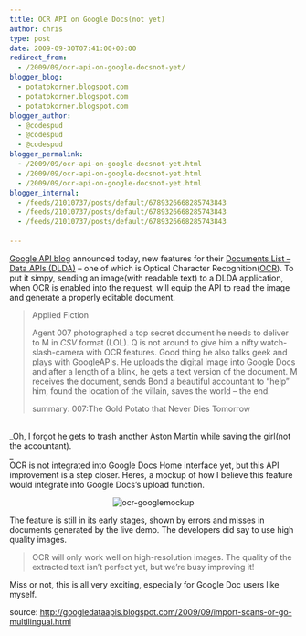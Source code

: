 ```yaml
---
title: OCR API on Google Docs(not yet)
author: chris
type: post
date: 2009-09-30T07:41:00+00:00
redirect_from: 
  - /2009/09/ocr-api-on-google-docsnot-yet/
blogger_blog:
  - potatokorner.blogspot.com
  - potatokorner.blogspot.com
  - potatokorner.blogspot.com
blogger_author:
  - @codespud
  - @codespud
  - @codespud
blogger_permalink:
  - /2009/09/ocr-api-on-google-docsnot-yet.html
  - /2009/09/ocr-api-on-google-docsnot-yet.html
  - /2009/09/ocr-api-on-google-docsnot-yet.html
blogger_internal:
  - /feeds/21010737/posts/default/6789326668285743843
  - /feeds/21010737/posts/default/6789326668285743843
  - /feeds/21010737/posts/default/6789326668285743843

---
```

<a href="http://googledataapis.blogspot.com/2009/09/import-scans-or-go-multilingual.html" target="_blank">Google API blog</a> announced today, new features for their <a href="http://code.google.com/apis/documents/overview.html" target="_blank&quot;&quot;">Documents List &#8211; Data APIs (DLDA)</a> &#8211; one of which is Optical Character Recognition(<a href="http://en.wikipedia.org/wiki/Optical_character_recognition" target="_blank">OCR</a>). To put it simpy, sending an image(with readable text) to a DLDA application, when OCR is enabled into the request, will equip the API to read the image and generate a properly editable document.<!--more-->

> Applied Fiction
> 
> Agent 007 photographed a top secret document he needs to deliver to M in _CSV_ format (LOL). Q is not around to give him a nifty watch-slash-camera with OCR features. Good thing he also talks geek and plays with GoogleAPIs. He uploads the digital image into Google Docs and after a length of a blink, he gets a text version of the document. M receives the document, sends Bond a beautiful accountant to &#8220;help&#8221; him, found the location of the villain, saves the world &#8211; the end.
> 
> summary: 007:The Gold Potato that Never Dies Tomorrow

<a name="more"></a>  
_Oh, I forgot he gets to trash another Aston Martin while saving the girl(not the accountant).  
_  
OCR is not integrated into Google Docs Home interface yet, but this API improvement is a step closer. Heres, a mockup of how I believe this feature would integrate into Google Docs&#8217;s upload function.

<div style="clear: both; text-align: center;">
  <img class="alignnone size-medium wp-image-468" src="/assets/2009/09/ocr-googlemockup-300x212.png" alt="ocr-googlemockup" width="300" height="212" srcset="/assets/2009/09/ocr-googlemockup-300x212.png 300w, /assets/2009/09/ocr-googlemockup.png 400w" sizes="(max-width: 300px) 100vw, 300px" />
</div>

The feature is still in its early stages, shown by errors and misses in documents generated by the live demo. The developers did say to use high quality images.

> OCR will only work well on high-resolution images. The quality of the extracted text isn&#8217;t perfect yet, but we&#8217;re busy improving it!

Miss or not, this is all very exciting, especially for Google Doc users like myself.

source: <http://googledataapis.blogspot.com/2009/09/import-scans-or-go-multilingual.html>